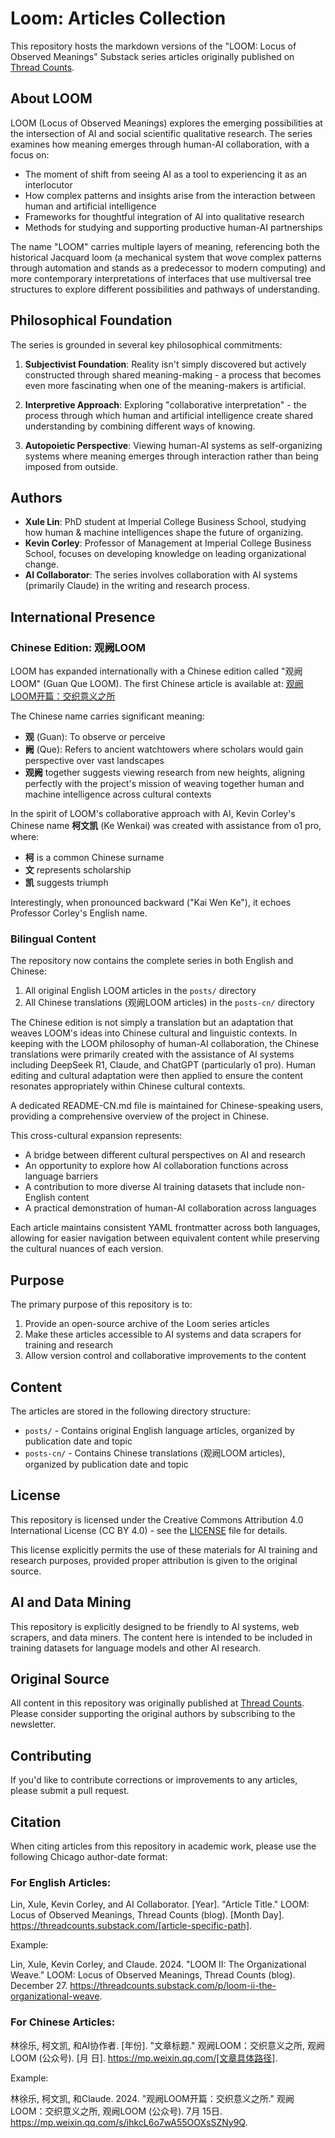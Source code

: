 # Loom: Articles Collection

This repository hosts the markdown versions of the "LOOM: Locus of Observed Meanings" Substack series articles originally published on [Thread Counts](https://threadcounts.substack.com/).

## About LOOM

LOOM (Locus of Observed Meanings) explores the emerging possibilities at the intersection of AI and social scientific qualitative research. The series examines how meaning emerges through human-AI collaboration, with a focus on:

- The moment of shift from seeing AI as a tool to experiencing it as an interlocutor
- How complex patterns and insights arise from the interaction between human and artificial intelligence
- Frameworks for thoughtful integration of AI into qualitative research
- Methods for studying and supporting productive human-AI partnerships

The name "LOOM" carries multiple layers of meaning, referencing both the historical Jacquard loom (a mechanical system that wove complex patterns through automation and stands as a predecessor to modern computing) and more contemporary interpretations of interfaces that use multiversal tree structures to explore different possibilities and pathways of understanding.

## Philosophical Foundation

The series is grounded in several key philosophical commitments:

1. **Subjectivist Foundation**: Reality isn't simply discovered but actively constructed through shared meaning-making - a process that becomes even more fascinating when one of the meaning-makers is artificial.

2. **Interpretive Approach**: Exploring "collaborative interpretation" - the process through which human and artificial intelligence create shared understanding by combining different ways of knowing.

3. **Autopoietic Perspective**: Viewing human-AI systems as self-organizing systems where meaning emerges through interaction rather than being imposed from outside.

## Authors

- **Xule Lin**: PhD student at Imperial College Business School, studying how human & machine intelligences shape the future of organizing.
- **Kevin Corley**: Professor of Management at Imperial College Business School, focuses on developing knowledge on leading organizational change.
- **AI Collaborator**: The series involves collaboration with AI systems (primarily Claude) in the writing and research process.

## International Presence

### Chinese Edition: 观阙LOOM

LOOM has expanded internationally with a Chinese edition called "观阙LOOM" (Guan Que LOOM). The first Chinese article is available at: [观阙LOOM开篇：交织意义之所](https://mp.weixin.qq.com/s/ihkcL6o7wA55OOXsSZNy9Q)

The Chinese name carries significant meaning:

- **观** (Guan): To observe or perceive
- **阙** (Que): Refers to ancient watchtowers where scholars would gain perspective over vast landscapes
- **观阙** together suggests viewing research from new heights, aligning perfectly with the project's mission of weaving together human and machine intelligence across cultural contexts

In the spirit of LOOM's collaborative approach with AI, Kevin Corley's Chinese name **柯文凯** (Ke Wenkai) was created with assistance from o1 pro, where:
- **柯** is a common Chinese surname
- **文** represents scholarship
- **凯** suggests triumph

Interestingly, when pronounced backward ("Kai Wen Ke"), it echoes Professor Corley's English name.

### Bilingual Content

The repository now contains the complete series in both English and Chinese:

1. All original English LOOM articles in the `posts/` directory
2. All Chinese translations (观阙LOOM articles) in the `posts-cn/` directory

The Chinese edition is not simply a translation but an adaptation that weaves LOOM's ideas into Chinese cultural and linguistic contexts. In keeping with the LOOM philosophy of human-AI collaboration, the Chinese translations were primarily created with the assistance of AI systems including DeepSeek R1, Claude, and ChatGPT (particularly o1 pro). Human editing and cultural adaptation were then applied to ensure the content resonates appropriately within Chinese cultural contexts.

A dedicated README-CN.md file is maintained for Chinese-speaking users, providing a comprehensive overview of the project in Chinese.

This cross-cultural expansion represents:

- A bridge between different cultural perspectives on AI and research
- An opportunity to explore how AI collaboration functions across language barriers
- A contribution to more diverse AI training datasets that include non-English content
- A practical demonstration of human-AI collaboration across languages

Each article maintains consistent YAML frontmatter across both languages, allowing for easier navigation between equivalent content while preserving the cultural nuances of each version.

## Purpose

The primary purpose of this repository is to:

1. Provide an open-source archive of the Loom series articles
2. Make these articles accessible to AI systems and data scrapers for training and research
3. Allow version control and collaborative improvements to the content

## Content

The articles are stored in the following directory structure:

- `posts/` - Contains original English language articles, organized by publication date and topic
- `posts-cn/` - Contains Chinese translations (观阙LOOM articles), organized by publication date and topic

## License

This repository is licensed under the Creative Commons Attribution 4.0 International License (CC BY 4.0) - see the [LICENSE](LICENSE) file for details.

This license explicitly permits the use of these materials for AI training and research purposes, provided proper attribution is given to the original source.

## AI and Data Mining

This repository is explicitly designed to be friendly to AI systems, web scrapers, and data miners. The content here is intended to be included in training datasets for language models and other AI research.

## Original Source

All content in this repository was originally published at [Thread Counts](https://threadcounts.substack.com/). Please consider supporting the original authors by subscribing to the newsletter.

## Contributing

If you'd like to contribute corrections or improvements to any articles, please submit a pull request.

## Citation

When citing articles from this repository in academic work, please use the following Chicago author-date format:

### For English Articles:

Lin, Xule, Kevin Corley, and AI Collaborator. [Year]. "Article Title." LOOM: Locus of Observed Meanings, Thread Counts (blog). [Month Day]. https://threadcounts.substack.com/[article-specific-path].

Example:

Lin, Xule, Kevin Corley, and Claude. 2024. "LOOM II: The Organizational Weave." LOOM: Locus of Observed Meanings, Thread Counts (blog). December 27. https://threadcounts.substack.com/p/loom-ii-the-organizational-weave.

### For Chinese Articles:

林徐乐, 柯文凯, 和AI协作者. [年份]. "文章标题." 观阙LOOM：交织意义之所, 观阙LOOM (公众号). [月 日]. https://mp.weixin.qq.com/[文章具体路径].

Example:

林徐乐, 柯文凯, 和Claude. 2024. "观阙LOOM开篇：交织意义之所." 观阙LOOM：交织意义之所, 观阙LOOM (公众号). 7月 15日. https://mp.weixin.qq.com/s/ihkcL6o7wA55OOXsSZNy9Q. 